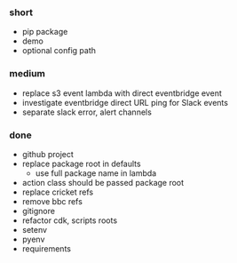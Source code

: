 ### short

- pip package
- demo
- optional config path

### medium

- replace s3 event lambda with direct eventbridge event
- investigate eventbridge direct URL ping for Slack events
- separate slack error, alert channels

### done

- github project
- replace package root in defaults
  - use full package name in lambda
- action class should be passed package root
- replace cricket refs
- remove bbc refs
- gitignore
- refactor cdk, scripts roots
- setenv
- pyenv
- requirements
